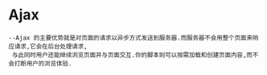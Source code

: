 # Ajax
	--Ajax 的主要优势就是对页面的请求以异步方式发送到服务器.而服务器不会用整个页面来响应请求,它会在后台处理请求,
	 与此同时用户还能继续浏览页面并与页面交互.你的脚本则可以按需加载和创建页面内容,而不会打断用户的浏览体验.
